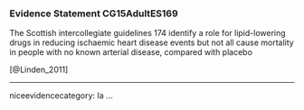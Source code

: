 ### Evidence Statement CG15AdultES169
The Scottish intercollegiate guidelines 174 identify a role for lipid-lowering drugs in reducing ischaemic heart disease events but not all cause mortality in people with no known arterial disease, compared with placebo

[@Linden_2011]

---
niceevidencecategory: Ia
...


